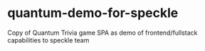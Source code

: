 # quantum-demo-for-speckle
Copy of Quantum Trivia game SPA as demo of frontend/fullstack capabilities to speckle team
